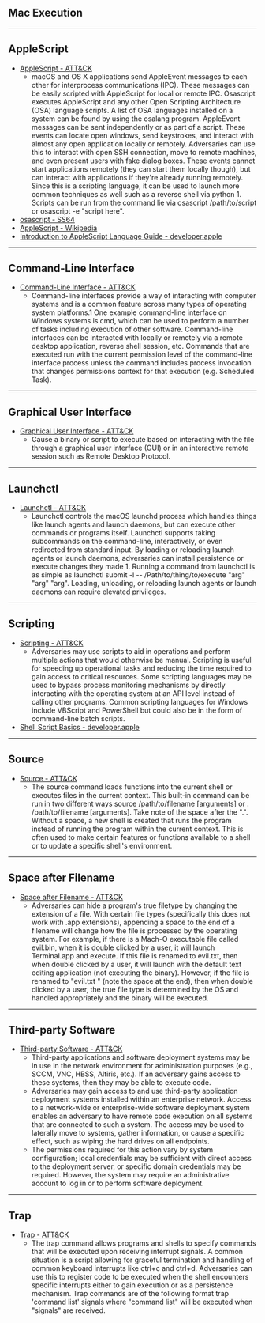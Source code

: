 ## Mac Execution

------------------------------- 
## AppleScript
* [AppleScript - ATT&CK](https://attack.mitre.org/wiki/Technique/T1155)
	* macOS and OS X applications send AppleEvent messages to each other for interprocess communications (IPC). These messages can be easily scripted with AppleScript for local or remote IPC. Osascript executes AppleScript and any other Open Scripting Architecture (OSA) language scripts. A list of OSA languages installed on a system can be found by using the osalang program. AppleEvent messages can be sent independently or as part of a script. These events can locate open windows, send keystrokes, and interact with almost any open application locally or remotely. Adversaries can use this to interact with open SSH connection, move to remote machines, and even present users with fake dialog boxes. These events cannot start applications remotely (they can start them locally though), but can interact with applications if they're already running remotely. Since this is a scripting language, it can be used to launch more common techniques as well such as a reverse shell via python 1. Scripts can be run from the command lie via osascript /path/to/script or osascript -e "script here".
* [osascript - SS64](https://ss64.com/osx/osascript.html)
* [AppleScript - Wikipedia](https://en.wikipedia.org/wiki/AppleScript)
* [Introduction to AppleScript Language Guide - developer.apple](https://developer.apple.com/library/content/documentation/AppleScript/Conceptual/AppleScriptLangGuide/introduction/ASLR_intro.html)
 




------------------------------- 
## Command-Line Interface
* [Command-Line Interface - ATT&CK](https://attack.mitre.org/wiki/Technique/T1059)
	* Command-line interfaces provide a way of interacting with computer systems and is a common feature across many types of operating system platforms.1 One example command-line interface on Windows systems is cmd, which can be used to perform a number of tasks including execution of other software. Command-line interfaces can be interacted with locally or remotely via a remote desktop application, reverse shell session, etc. Commands that are executed run with the current permission level of the command-line interface process unless the command includes process invocation that changes permissions context for that execution (e.g. Scheduled Task). 





------------------------------- 
## Graphical User Interface
* [Graphical User Interface - ATT&CK](https://attack.mitre.org/wiki/Technique/T1061)
	* Cause a binary or script to execute based on interacting with the file through a graphical user interface (GUI) or in an interactive remote session such as Remote Desktop Protocol. 






------------------------------- 
## Launchctl
* [Launchctl - ATT&CK](https://attack.mitre.org/wiki/Technique/T1152)
	* Launchctl controls the macOS launchd process which handles things like launch agents and launch daemons, but can execute other commands or programs itself. Launchctl supports taking subcommands on the command-line, interactively, or even redirected from standard input. By loading or reloading launch agents or launch daemons, adversaries can install persistence or execute changes they made 1. Running a command from launchctl is as simple as launchctl submit -l <labelName> -- /Path/to/thing/to/execute "arg" "arg" "arg". Loading, unloading, or reloading launch agents or launch daemons can require elevated privileges. 






------------------------------- 
## Scripting
* [Scripting - ATT&CK](https://attack.mitre.org/wiki/Technique/T1064)
	* Adversaries may use scripts to aid in operations and perform multiple actions that would otherwise be manual. Scripting is useful for speeding up operational tasks and reducing the time required to gain access to critical resources. Some scripting languages may be used to bypass process monitoring mechanisms by directly interacting with the operating system at an API level instead of calling other programs. Common scripting languages for Windows include VBScript and PowerShell but could also be in the form of command-line batch scripts. 
* [Shell Script Basics - developer.apple](https://developer.apple.com/library/content/documentation/OpenSource/Conceptual/ShellScripting/shell_scripts/shell_scripts.html)






------------------------------- 
## Source
* [Source - ATT&CK](https://attack.mitre.org/wiki/Technique/T1153)
	* The source command loads functions into the current shell or executes files in the current context. This built-in command can be run in two different ways source /path/to/filename [arguments] or . /path/to/filename [arguments]. Take note of the space after the ".". Without a space, a new shell is created that runs the program instead of running the program within the current context. This is often used to make certain features or functions available to a shell or to update a specific shell's environment.








------------------------------- 
## Space after Filename
* [Space after Filename - ATT&CK](https://attack.mitre.org/wiki/Technique/T1151)
	* Adversaries can hide a program's true filetype by changing the extension of a file. With certain file types (specifically this does not work with .app extensions), appending a space to the end of a filename will change how the file is processed by the operating system. For example, if there is a Mach-O executable file called evil.bin, when it is double clicked by a user, it will launch Terminal.app and execute. If this file is renamed to evil.txt, then when double clicked by a user, it will launch with the default text editing application (not executing the binary). However, if the file is renamed to "evil.txt " (note the space at the end), then when double clicked by a user, the true file type is determined by the OS and handled appropriately and the binary will be executed.













------------------------------- 
## Third-party Software
* [Third-party Software - ATT&CK](https://attack.mitre.org/wiki/Technique/T1072)
	* Third-party applications and software deployment systems may be in use in the network environment for administration purposes (e.g., SCCM, VNC, HBSS, Altiris, etc.). If an adversary gains access to these systems, then they may be able to execute code.
	* Adversaries may gain access to and use third-party application deployment systems installed within an enterprise network. Access to a network-wide or enterprise-wide software deployment system enables an adversary to have remote code execution on all systems that are connected to such a system. The access may be used to laterally move to systems, gather information, or cause a specific effect, such as wiping the hard drives on all endpoints.
	* The permissions required for this action vary by system configuration; local credentials may be sufficient with direct access to the deployment server, or specific domain credentials may be required. However, the system may require an administrative account to log in or to perform software deployment.


------------------------------- 
## Trap
* [Trap - ATT&CK](https://attack.mitre.org/wiki/Technique/T1154)
	* The trap command allows programs and shells to specify commands that will be executed upon receiving interrupt signals. A common situation is a script allowing for graceful termination and handling of common keyboard interrupts like ctrl+c and ctrl+d. Adversaries can use this to register code to be executed when the shell encounters specific interrupts either to gain execution or as a persistence mechanism. Trap commands are of the following format trap 'command list' signals where "command list" will be executed when "signals" are received. 